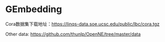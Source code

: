 # GEmbedding

Cora数据集下载地址：https://linqs-data.soe.ucsc.edu/public/lbc/cora.tgz

Other data: https://github.com/thunlp/OpenNE/tree/master/data
